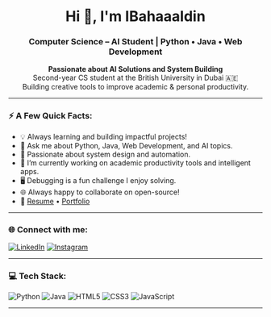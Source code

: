 <h1 align="center">Hi 👋, I'm IBahaaaldin</h1>
<h3 align="center">Computer Science – AI Student | Python • Java • Web Development</h3>
<p align="center">
  <strong>Passionate about AI Solutions and System Building</strong><br/>
  Second-year CS student at the British University in Dubai 🇦🇪<br/>
  Building creative tools to improve academic & personal productivity.
</p>

---

### ⚡ A Few Quick Facts:

- 💡 Always learning and building impactful projects!
- 💬 Ask me about Python, Java, Web Development, and AI topics.
- 🧠 Passionate about system design and automation.
- 🔭 I’m currently working on academic productivity tools and intelligent apps.
- 🖥️ Debugging is a fun challenge I enjoy solving.
- 🌐 Always happy to collaborate on open-source!
- 📄 [Resume](#) • [Portfolio](#)

---

### 🌐 Connect with me:  

[![LinkedIn](https://img.shields.io/badge/-LinkedIn-0077B5?logo=linkedin&logoColor=white&style=flat-square)](https://www.linkedin.com/in/bahaa-mohammed-371259369)    [![Instagram](https://img.shields.io/badge/-Instagram-E4405F?logo=instagram&logoColor=white&style=flat-square)](https://www.instagram.com/ibahaaaldin)

---

### 💻 Tech Stack:

![Python](https://img.shields.io/badge/-Python-F7DF1E?style=flat-square&logo=python&logoColor=purple)
![Java](https://img.shields.io/badge/-Java-F7DF1E?style=flat-square&logo=java&logoColor=green)
![HTML5](https://img.shields.io/badge/-HTML5-F7DF1E?style=flat-square&logo=html5&logoColor=orange)
![CSS3](https://img.shields.io/badge/-CSS3-F7DF1E?style=flat-square&logo=css3&logoColor=blue)
![JavaScript](https://img.shields.io/badge/-JavaScript-F7DF1E?style=flat-square&logo=javascript&logoColor=black)

---
